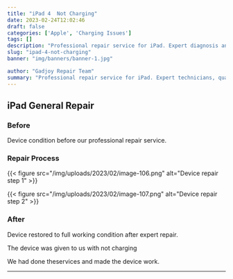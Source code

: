 ```yaml
---
title: "iPad 4  Not Charging"
date: 2023-02-24T12:02:46
draft: false
categories: ['Apple', 'Charging Issues']
tags: []
description: "Professional repair service for iPad. Expert diagnosis and quality repairs in Bangalore."
slug: "ipad-4-not-charging"
banner: "img/banners/banner-1.jpg"

author: "Gadjoy Repair Team"
summary: "Professional repair service for iPad. Expert technicians, quality parts, warranty included."
---
```



## iPad General Repair

### Before

Device condition before our professional repair service.

### Repair Process

{{< figure src="/img/uploads/2023/02/image-106.png" alt="Device repair step 1" >}}

{{< figure src="/img/uploads/2023/02/image-107.png" alt="Device repair step 2" >}}


### After

Device restored to full working condition after expert repair.

The device was given to us with not charging

We had done theservices and made the device work.

---